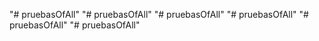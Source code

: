 "# pruebasOfAll" 
"# pruebasOfAll" 
"# pruebasOfAll" 
"# pruebasOfAll" 
"# pruebasOfAll" 
"# pruebasOfAll" 
